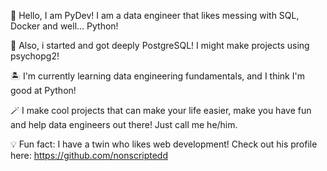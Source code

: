 🐍 Hello, I am PyDev! I am a data engineer that likes messing with SQL, Docker and well... Python!

🐘 Also, i started and got deeply PostgreSQL! I might make projects using psychopg2!

🏝️ I'm currently learning data engineering fundamentals, and I think I'm good at Python!

🪄 I make cool projects that can make your life easier, make you have fun and help data engineers out there!
Just call me he/him.

💡 Fun fact: I have a twin who likes web development! Check out his profile here: https://github.com/nonscriptedd
